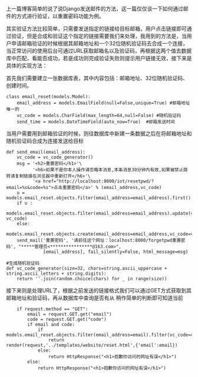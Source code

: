 <p>上一篇博客简单的说了说Django发送邮件的方法，这一篇仅仅谈一下如何通过邮件的方式进行验证，以重置密码功能为例。</p>

<p>其实验证方法比较简单，只需要发送指定的链接给目标邮箱，用户点击链接即可通过验证，但是合成和验证这个指定的链接需要我们来处理，我用到的方法是，当用户申请邮箱验证的时候根据其邮箱地址和一个32位随机验证码去合成一个连接，当正常访问的使用后台可通过URL获取邮箱名以及验证码，再根据这两个值去数据库中匹配，看能否成功，若是成功则完成验证失败则提示用户链接无效，接下来是具体的实现方法：</p>

<p>首先我们需要建立一张数据库表，其中内容包括：邮箱地址、32位随机验证码、创建时间。</p>

<pre class="has">
<code class="language-python">class email_reset(models.Model):
    email_address = models.EmailField(null=False,unique=True) #邮箱地址唯一的
    vc_code = models.CharField(max_length=64,null=False) #随机验证码
    send_time = models.DateTimeField(auto_now=True)  #邮箱发送时间</code></pre>

<p>当用户需要用到邮箱验证的时候，则往数据库中新建一条数据之后在将邮箱地址和随机验证码合成为连接发送给目标</p>

<pre class="has">
<code class="language-python">def send_email(email_address):
    vc_code = vc_code_generator()
    msg = '&lt;h2&gt;重置密码&lt;/h1&gt;'\
          '&lt;h6&gt;如果不是你本人操作请忽略本消息,本条消息30分钟内有效,如果被禁止跳转请复制链接在浏览器中重新打开&lt;/h6&gt;'\
          '&lt;a href="http://localhost:8000/iot/resetpwd/?email=%s&amp;code=%s"&gt;点击重置密码&lt;/a&gt;' % (email_address,vc_code)
    u = models.email_reset.objects.filter(email_address=email_address).first()
    if u :
        models.email_reset.objects.filter(email_address=email_address).update(vc_code= vc_code)
    else:
        models.email_reset.objects.create(email_address=email_address,vc_code=vc_code)
    send_mail('重置密码', '请前往这个网址：localhost:8000/forgetpwd重置密码', "*****管理员&lt;****************@163.com&gt;",
              [email_address], fail_silently=False, html_message=msg)

#生成随机验证码
def vc_code_generator(size=32, chars=string.ascii_uppercase + string.ascii_letters + string.digits):
    return ''.join(random.choice(chars) for _ in range(size))</code></pre>

<p>接下来则是处理URL了，根据之前发送的链接格式我们可以通过GET方式获取到其邮箱地址和验证码，再从数据库中查询是否有从 稍作简单的判断即可知道当前</p>

<pre class="has">
<code class="language-python">    if request.method == "GET":
        email = request.GET.get("email")
        code = request.GET.get("code")
        if email and code:
            if models.email_reset.objects.filter(email_address=email).filter(vc_code=code):
                return render(request,'../templates/website/reset.html',{'email':email})
            else:
                return HttpResponse("&lt;h1&gt;抱歉你访问的网址有误&lt;/h1&gt;")
        else:
            return HttpResponse("&lt;h1&gt;抱歉你访问的网址有误&lt;/h1&gt;")</code></pre>

<p> </p>